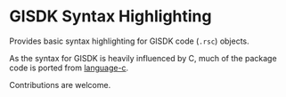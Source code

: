 # GISDK Syntax Highlighting

Provides basic syntax highlighting for GISDK code (`.rsc`) objects.
    
As the syntax for GISDK is heavily influenced by C, much of the package code is ported
from [language-c](https://github.com/atom/language-c).

Contributions are welcome.
